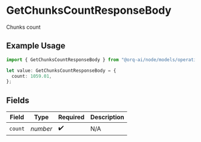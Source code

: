 # GetChunksCountResponseBody

Chunks count

## Example Usage

```typescript
import { GetChunksCountResponseBody } from "@orq-ai/node/models/operations";

let value: GetChunksCountResponseBody = {
  count: 1059.01,
};
```

## Fields

| Field              | Type               | Required           | Description        |
| ------------------ | ------------------ | ------------------ | ------------------ |
| `count`            | *number*           | :heavy_check_mark: | N/A                |